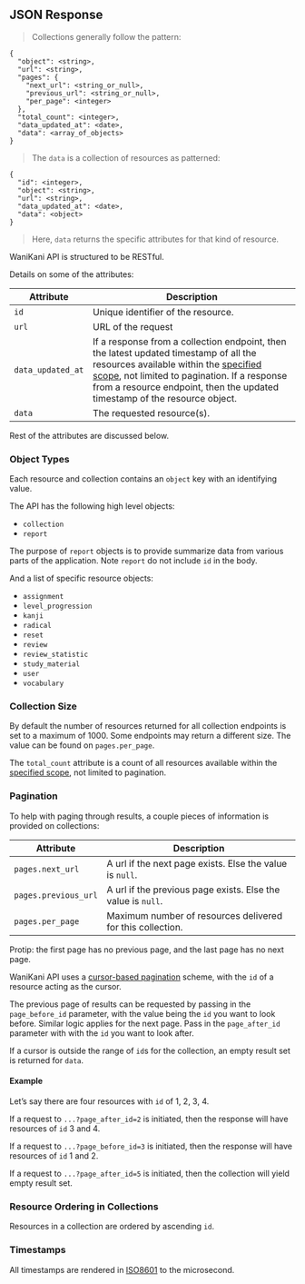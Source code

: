 ## JSON Response

> Collections generally follow the pattern:

```
{
  "object": <string>,
  "url": <string>,
  "pages": {
    "next_url": <string_or_null>,
    "previous_url": <string_or_null>,
    "per_page": <integer>
  },
  "total_count": <integer>,
  "data_updated_at": <date>,
  "data": <array_of_objects>
}
```

> The `data` is a collection of resources as patterned:

```
{
  "id": <integer>,
  "object": <string>,
  "url": <string>,
  "data_updated_at": <date>,
  "data": <object>
}
```

> Here, `data` returns the specific attributes for that kind of resource.

WaniKani API is structured to be RESTful.

Details on some of the attributes:

Attribute | Description
--------- | -----------
`id` | Unique identifier of the resource.
`url` | URL of the request
`data_updated_at` | If a response from a collection endpoint, then the latest updated timestamp of all the resources available within the [specified scope](#filters), not limited to pagination. If a response from a resource endpoint, then the updated timestamp of the resource object.
`data` | The requested resource(s).

Rest of the attributes are discussed below.

### Object Types

Each resource and collection contains an `object` key with an identifying value.

The API has the following high level objects:

* `collection`
* `report`

The purpose of `report` objects is to provide summarize data from various parts of the application. Note `report` do not include `id` in the body.

And a list of specific resource objects:

* `assignment`
* `level_progression`
* `kanji`
* `radical`
* `reset`
* `review`
* `review_statistic`
* `study_material`
* `user`
* `vocabulary`

### Collection Size

By default the number of resources returned for all collection endpoints is set to a maximum of 1000. Some endpoints may return a different size. The value can be found on `pages.per_page`.

The `total_count` attribute is a count of all resources available within the [specified scope](#filters), not limited to pagination.

### Pagination

To help with paging through results, a couple pieces of information is provided on collections:

Attribute | Description
--------- | -----------
`pages.next_url` | A url if the next page exists. Else the value is `null`.
`pages.previous_url` | A url if the previous page exists. Else the value is `null`.
`pages.per_page` | Maximum number of resources delivered for this collection.

<aside class="notice">
Protip: the first page has no previous page, and the last page has no next page.
</aside>

WaniKani API uses a [cursor-based pagination](https://www.sitepoint.com/paginating-real-time-data-cursor-based-pagination/) scheme, with the `id` of a resource acting as the cursor.

The previous page of results can be requested by passing in the `page_before_id` parameter, with the value being the `id` you want to look before. Similar logic applies for the next page. Pass in the `page_after_id` parameter with with the `id` you want to look after.

If a cursor is outside the range of `id`s for the collection, an empty result set is returned for `data`.

#### Example

Let’s say there are four resources with `id` of 1, 2, 3, 4.

If a request to `...?page_after_id=2` is initiated, then the response will have resources of `id` 3 and 4.

If a request to `...?page_before_id=3` is initiated, then the response will have resources of `id` 1 and 2.

If a request to `...?page_after_id=5` is initiated, then the collection will yield empty result set.

### Resource Ordering in Collections

Resources in a collection are ordered by ascending `id`.

### Timestamps

All timestamps are rendered in [ISO8601](https://xkcd.com/1179/) to the microsecond.
